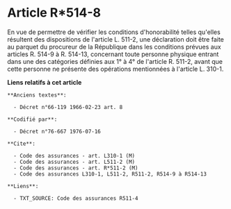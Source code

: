 # Article R*514-8

En vue de permettre de vérifier les conditions d'honorabilité telles qu'elles résultent des dispositions de l'article L.
511-2, une déclaration doit être faite au parquet du procureur de la République dans les conditions prévues aux articles R.
514-9 à R. 514-13, concernant toute personne physique entrant dans une des catégories définies aux 1° à 4° de l'article R.
511-2, avant que cette personne ne présente des opérations mentionnées à l'article L. 310-1.

**Liens relatifs à cet article**

	**Anciens textes**:

	  - Décret n°66-119 1966-02-23 art. 8

	**Codifié par**:

	  - Décret n°76-667 1976-07-16

	**Cite**:

	  - Code des assurances - art. L310-1 (M)
	  - Code des assurances - art. L511-2 (M)
	  - Code des assurances - art. R*511-2 (M)
	  - Code des assurances L310-1, L511-2, R511-2, R514-9 à R514-13

	**Liens**:

	  - TXT_SOURCE: Code des assurances R511-4
